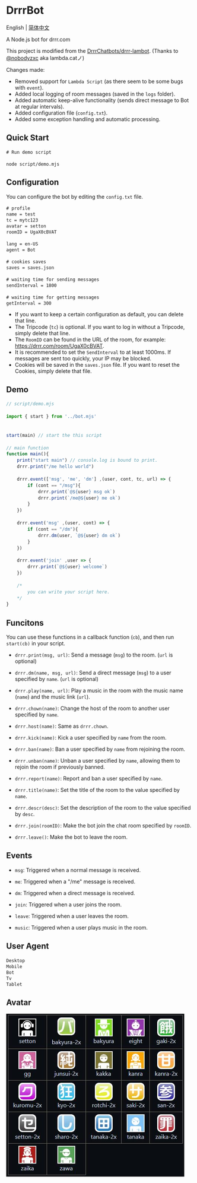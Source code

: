 # DrrrBot

English | [简体中文](README_zh-CN.md)

A Node.js bot for drrr.com

This project is modified from the [DrrrChatbots/drrr-lambot](https://github.com/DrrrChatbots/drrr-lambot). (Thanks to [@nobodyzxc](https://github.com/nobodyzxc) aka lambda.catノ)

Changes made:
* Removed support for `Lambda Script` (as there seem to be some bugs with `event`).
* Added local logging of room messages (saved in the `logs` folder).
* Added automatic keep-alive functionality (sends direct message to Bot at regular intervals).
* Added configuration file (`config.txt`).
* Added some exception handling and automatic processing.



## Quick Start

```
# Run demo script

node script/demo.mjs
```



## Configuration

You can configure the bot by editing the `config.txt` file.

```
# profile
name = test
tc = mytc123
avatar = setton
roomID = UgaX0cBVAT

lang = en-US
agent = Bot

# cookies saves
saves = saves.json

# waiting time for sending messages
sendInterval = 1800

# waiting time for getting messages
getInterval = 300
```


* If you want to keep a certain configuration as default, you can delete that line.
* The Tripcode (`tc`) is optional. If you want to log in without a Tripcode, simply delete that line.
* The `RoomID` can be found in the URL of the room, for example: https://drrr.com/room/UgaX0cBVAT.
* It is recommended to set the `SendInterval` to at least 1000ms. If messages are sent too quickly, your IP may be blocked.
* Cookies will be saved in the `saves.json` file. If you want to reset the Cookies, simply delete that file.




## Demo

```js
// script/demo.mjs

import { start } from '../bot.mjs'


start(main) // start the this script

// main function
function main(){
    print("start main") // console.log is bound to print.
    drrr.print("/me hello world")

    drrr.event(['msg', 'me', 'dm'] ,(user, cont, tc, url) => {
        if (cont == "/msg"){
            drrr.print(`@${user} msg ok`)
            drrr.print(`/me@${user} me ok`)
        }
    })

    drrr.event('msg' ,(user, cont) => {
        if (cont == "/dm"){
            drrr.dm(user, `@${user} dm ok`)
        }
    })

    drrr.event('join' ,user => {
        drrr.print(`@${user} welcome`)
    })

    /*
        you can write your script here.
    */
}
```




## Funcitons

You can use these functions in a callback function (`cb`), and then run `start(cb)` in your script.

* `drrr.print(msg, url)`: Send a message (`msg`) to the room. (`url` is optional)

* `drrr.dm(name, msg, url)`: Send a direct message (`msg`) to a user specified by `name`. (`url` is optional)

* `drrr.play(name, url)`: Play a music in the room with the music name (`name`) and the music link (`url`).
  
* `drrr.chown(name)`: Change the host of the room to  another user specified by `name`.

* `drrr.host(name)`: Same as `drrr.chown`.

* `drrr.kick(name)`: Kick a user specified by `name` from the room.

* `drrr.ban(name)`: Ban a user specified by `name` from rejoining the room.

* `drrr.unban(name)`: Unban a user specified by `name`, allowing them to rejoin the room if previously banned.

* `drrr.report(name)`: Report and ban a user specified by `name`.

* `drrr.title(name)`: Set the title of the room to the value specified by `name`.

*  `drrr.descr(desc)`: Set the description of the room to the value specified by `desc`.

* `drrr.join(roomID)`: Make the bot join the chat room specified by `roomID`.

* `drrr.leave()`: Make the bot to leave the room.




## Events

* `msg`: Triggered when a normal message is received.

* `me`: Triggered when a "/me" message is received.

* `dm`: Triggered when a direct message is received.

* `join`: Triggered when a user joins the room.

* `leave`: Triggered when a user leaves the room.

* `music`: Triggered when a user plays music in the room.



## User Agent

```
Desktop
Mobile
Bot
Tv
Tablet
```


## Avatar

![Avatar](avatar.jpg)



